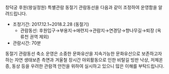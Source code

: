 창덕궁 후원(왕실정원) 특별관람 동절기 관람동선을 다음과 같이 조정하여 운영함을 알려드립니다.
- 조정기간: 2017.12.1~2018.2.28 (동절기)
  - 관람동선: 후원입구→부용지→애련지→관람지→연경당→향나무길→퇴장 (옥류천 권역 제외)
- 관람시간: 70분

동절기 관람동선 축소 운영은 소중한 문화유산을 지속가능한 문화유산으로 보존하고자 하는 자연 생태보존 측면과 겨울철 장시간 야외활동으로 인한 비탈길 빙판 낙상, 저체온증, 동상 등을 우려한 관람객 안전을 위하여 실시하고 있으니 많은 이해를 부탁드립니다.